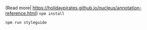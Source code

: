 (Read more|
https://holidaypirates.github.io/nucleus/annotation-reference.html)
`npm install`

`npm run styleguide`